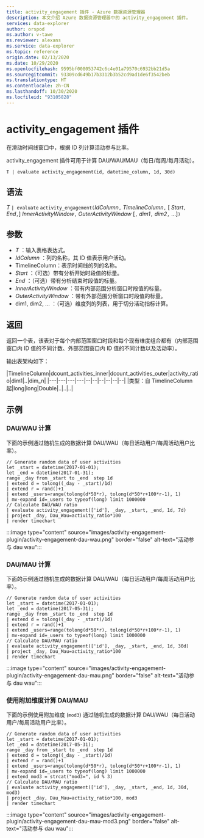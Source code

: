 ```yaml
---
title: activity_engagement 插件 - Azure 数据资源管理器
description: 本文介绍 Azure 数据资源管理器中的 activity_engagement 插件。
services: data-explorer
author: orspod
ms.author: v-tawe
ms.reviewer: alexans
ms.service: data-explorer
ms.topic: reference
origin.date: 02/13/2020
ms.date: 10/29/2020
ms.openlocfilehash: 9595bf008053742c6c4e01a79570c6932bb21d5a
ms.sourcegitcommit: 93309cd649b17b3312b3b52cd9ad1de6f3542beb
ms.translationtype: HT
ms.contentlocale: zh-CN
ms.lasthandoff: 10/30/2020
ms.locfileid: "93105828"
---
```

# <a name="activity_engagement-plugin"></a>activity_engagement 插件

在滑动时间线窗口中，根据 ID 列计算活动参与比率。

activity_engagement 插件可用于计算 DAU/WAU/MAU（每日/每周/每月活动）。

```kusto
T | evaluate activity_engagement(id, datetime_column, 1d, 30d)
```

## <a name="syntax"></a>语法

*T* `| evaluate` `activity_engagement(`*IdColumn*`,` *TimelineColumn*`,` [ *Start*`,` *End*`,`] *InnerActivityWindow*`,` *OuterActivityWindow* [`,` *dim1*`,` *dim2*`,` ...]`)`

## <a name="arguments"></a>参数

* *T* ：输入表格表达式。
* *IdColumn* ：列的名称，其 ID 值表示用户活动。 
* TimelineColumn：表示时间线的列的名称。
* *Start* ：（可选）带有分析开始时段值的标量。
* *End* ：（可选）带有分析结束时段值的标量。
* *InnerActivityWindow* ：带有内部范围分析窗口时段值的标量。
* *OuterActivityWindow* ：带有外部范围分析窗口时段值的标量。
* dim1, dim2, ... ：（可选）维度列的列表，用于切分活动指标计算。

## <a name="returns"></a>返回

返回一个表，该表对于每个内部范围窗口时段和每个现有维度组合都有（内部范围窗口内 ID 值的不同计数、外部范围窗口内 ID 值的不同计数以及活动率）。

输出表架构如下：

|TimelineColumn|dcount_activities_inner|dcount_activities_outer|activity_ratio|dim1|..|dim_n|
|---|---|---|---|--|--|--|--|--|--|
|类型：自 TimelineColumn 起|long|long|Double|..|..|..|


## <a name="examples"></a>示例

### <a name="dauwau-calculation"></a>DAU/WAU 计算

下面的示例通过随机生成的数据计算 DAU/WAU（每日活动用户/每周活动用户比率）。

<!-- csl: https://help.kusto.chinacloudapi.cn:443/Samples -->
```kusto
// Generate random data of user activities
let _start = datetime(2017-01-01);
let _end = datetime(2017-01-31);
range _day from _start to _end  step 1d
| extend d = tolong((_day - _start)/1d)
| extend r = rand()+1
| extend _users=range(tolong(d*50*r), tolong(d*50*r+100*r-1), 1) 
| mv-expand id=_users to typeof(long) limit 1000000
// Calculate DAU/WAU ratio
| evaluate activity_engagement(['id'], _day, _start, _end, 1d, 7d)
| project _day, Dau_Wau=activity_ratio*100 
| render timechart 
```

:::image type="content" source="images/activity-engagement-plugin/activity-engagement-dau-wau.png" border="false" alt-text="活动参与 dau wau":::

### <a name="daumau-calculation"></a>DAU/MAU 计算

下面的示例通过随机生成的数据计算 DAU/WAU（每日活动用户/每周活动用户比率）。

<!-- csl: https://help.kusto.chinacloudapi.cn:443/Samples -->
```kusto
// Generate random data of user activities
let _start = datetime(2017-01-01);
let _end = datetime(2017-05-31);
range _day from _start to _end  step 1d
| extend d = tolong((_day - _start)/1d)
| extend r = rand()+1
| extend _users=range(tolong(d*50*r), tolong(d*50*r+100*r-1), 1) 
| mv-expand id=_users to typeof(long) limit 1000000
// Calculate DAU/MAU ratio
| evaluate activity_engagement(['id'], _day, _start, _end, 1d, 30d)
| project _day, Dau_Mau=activity_ratio*100 
| render timechart 
```

:::image type="content" source="images/activity-engagement-plugin/activity-engagement-dau-mau.png" border="false" alt-text="活动参与 dau wau":::

### <a name="daumau-calculation-with-additional-dimensions"></a>使用附加维度计算 DAU/MAU

下面的示例使用附加维度 (`mod3`) 通过随机生成的数据计算 DAU/WAU（每日活动用户/每周活动用户比率）。

<!-- csl: https://help.kusto.chinacloudapi.cn:443/Samples -->
```kusto
// Generate random data of user activities
let _start = datetime(2017-01-01);
let _end = datetime(2017-05-31);
range _day from _start to _end  step 1d
| extend d = tolong((_day - _start)/1d)
| extend r = rand()+1
| extend _users=range(tolong(d*50*r), tolong(d*50*r+100*r-1), 1) 
| mv-expand id=_users to typeof(long) limit 1000000
| extend mod3 = strcat("mod3=", id % 3)
// Calculate DAU/MAU ratio
| evaluate activity_engagement(['id'], _day, _start, _end, 1d, 30d, mod3)
| project _day, Dau_Mau=activity_ratio*100, mod3 
| render timechart 
```

:::image type="content" source="images/activity-engagement-plugin/activity-engagement-dau-mau-mod3.png" border="false" alt-text="活动参与 dau wau":::
